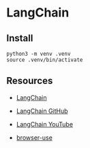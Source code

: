 # LangChain

## Install
```
python3 -m venv .venv
source .venv/bin/activate

```

## Resources
- [LangChain](https://python.langchain.com/en/latest/)
- [LangChain GitHub](https://github.com/hwchase17/langchain)
- [LangChain YouTube](https://www.youtube.com/watch?v=8qLZ6lq5c9M&list=PLqZXwYlzsQNqOY4WV35q4VX7y4YBZiXZQ&index=1)

- [browser-use](https://docs.browser-use.com/quickstart)